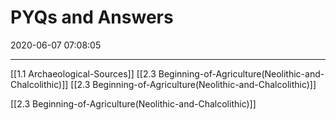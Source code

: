 ﻿# PYQs and Answers
2020-06-07 07:08:05
            
---

[[1.1 Archaeological-Sources]]
[[2.3 Beginning-of-Agriculture(Neolithic-and-Chalcolithic)]]
[[2.3 Beginning-of-Agriculture(Neolithic-and-Chalcolithic)]]

[[2.3 Beginning-of-Agriculture(Neolithic-and-Chalcolithic)]]
 

 





